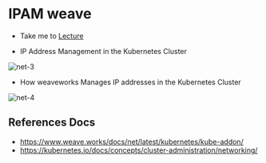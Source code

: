 # IPAM weave

  - Take me to [Lecture](https://kodekloud.com/topic/ipam-weave/)

- IP Address Management in the Kubernetes Cluster

![net-3](net3.PNG)


- How weaveworks Manages IP addresses in the Kubernetes Cluster 

![net-4](net4.PNG)


## References Docs

- https://www.weave.works/docs/net/latest/kubernetes/kube-addon/
- https://kubernetes.io/docs/concepts/cluster-administration/networking/ 